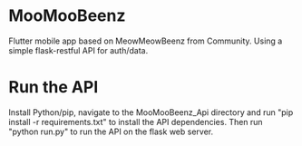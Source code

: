 # MooMooBeenz
Flutter mobile app based on MeowMeowBeenz from Community. Using a simple flask-restful API for auth/data.

# Run the API
Install Python/pip, navigate to the MooMooBeenz_Api directory and run "pip install -r requirements.txt" to install the API dependencies. Then run "python run.py" to run the API on the flask web server.
